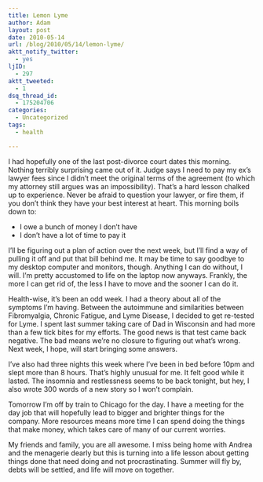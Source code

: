 ```yaml
---
title: Lemon Lyme
author: Adam
layout: post
date: 2010-05-14
url: /blog/2010/05/14/lemon-lyme/
aktt_notify_twitter:
  - yes
ljID:
  - 297
aktt_tweeted:
  - 1
dsq_thread_id:
  - 175204706
categories:
  - Uncategorized
tags:
  - health

---
```

I had hopefully one of the last post-divorce court dates this morning. Nothing terribly surprising came out of it. Judge says I need to pay my ex’s lawyer fees since I didn’t meet the original terms of the agreement (to which my attorney still argues was an impossibility). That’s a hard lesson chalked up to experience. Never be afraid to question your lawyer, or fire them, if you don’t think they have your best interest at heart. This morning boils down to:

<ul style="list-style-type: disc">
  <li>
    I owe a bunch of money I don’t have
  </li>
  <li>
    I don’t have a lot of time to pay it
  </li>
</ul>

I’ll be figuring out a plan of action over the next week, but I’ll find a way of pulling it off and put that bill behind me. It may be time to say goodbye to my desktop computer and monitors, though. Anything I can do without, I will. I’m pretty accustomed to life on the laptop now anyways. Frankly, the more I can get rid of, the less I have to move and the sooner I can do it.

Health-wise, it’s been an odd week. I had a theory about all of the symptoms I’m having. Between the autoimmune and similarities between Fibromyalgia, Chronic Fatigue, and Lyme Disease, I decided to get re-tested for Lyme. I spent last summer taking care of Dad in Wisconsin and had more than a few tick bites for my efforts. The good news is that test came back negative. The bad means we’re no closure to figuring out what’s wrong. Next week, I hope, will start bringing some answers.

I’ve also had three nights this week where I’ve been in bed before 10pm and slept more than 8 hours. That’s highly unusual for me. It felt good while it lasted. The insomnia and restlessness seems to be back tonight, but hey, I also wrote 300 words of a new story so I won’t complain.

Tomorrow I’m off by train to Chicago for the day. I have a meeting for the day job that will hopefully lead to bigger and brighter things for the company. More resources means more time I can spend doing the things that make money, which takes care of many of our current worries.

My friends and family, you are all awesome. I miss being home with Andrea and the menagerie dearly but this is turning into a life lesson about getting things done that need doing and not procrastinating. Summer will fly by, debts will be settled, and life will move on together.
